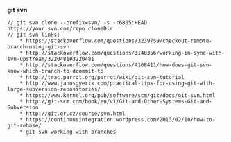 **git svn**

    // git svn clone --prefix=svn/ -s -r6805:HEAD https://your.svn.com/repo cloneDir
    // git svn links:
        * https://stackoverflow.com/questions/3239759/checkout-remote-branch-using-git-svn
        * http://stackoverflow.com/questions/3140356/working-in-sync-with-svn-upstream/3220481#3220481
        * http://stackoverflow.com/questions/4168411/how-does-git-svn-know-which-branch-to-dcommit-to
        * http://trac.parrot.org/parrot/wiki/git-svn-tutorial
        * http://www.janosgyerik.com/practical-tips-for-using-git-with-large-subversion-repositories/
        * https://www.kernel.org/pub/software/scm/git/docs/git-svn.html
        * http://git-scm.com/book/en/v1/Git-and-Other-Systems-Git-and-Subversion
        * http://git.or.cz/course/svn.html
        * https://continousintegration.wordpress.com/2013/02/18/how-to-git-rebase/
        * git svn working with branches 
